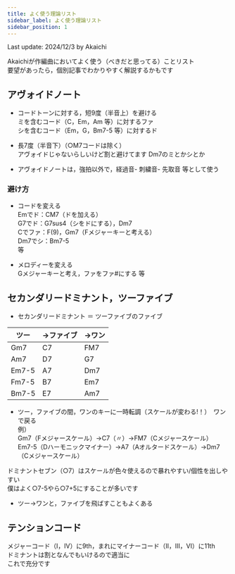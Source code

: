 ```yaml
---
title: よく使う理論リスト
sidebar_label: よく使う理論リスト
sidebar_position: 1
---
```

Last update: 2024/12/3 by Akaichi

Akaichiが作編曲においてよく使う（べきだと思ってる）ことリスト <br />
要望があったら，個別記事でわかりやすく解説するかもです

## アヴォイドノート
- コードトーンに対する，短9度（半音上）を避ける <br />
ミを含むコード（C，Em，Am 等）に対するファ <br />
シを含むコード（Em，G，Bm7-5 等）に対するド

- 長7度（半音下）（○M7コードは除く） <br />
アヴォイドじゃないらしいけど割と避けてます
Dm7のミとかシとか

- アヴォイドノートは，強拍以外で，経過音- 刺繍音- 先取音 等として使う

### 避け方
- コードを変える <br />
Emでド：CM7（ドを加える） <br />
G7でド：G7sus4（シをドにする），Dm7 <br />
Cでファ：F(9)，Gm7（Fメジャーキーと考える） <br />
Dm7でシ：Bm7-5 <br />
等

- メロディーを変える <br />
Gメジャーキーと考え，ファをファ#にする 等


## セカンダリードミナント，ツーファイブ
- セカンダリードミナント ＝ ツーファイブのファイブ

| ツー | →ファイブ | →ワン |
| --- | --- | --- |
| Gm7 | C7 | FM7 |
| Am7 | D7 | G7 |
| Em7-5 | A7 | Dm7 |
| Fm7-5 | B7 | Em7 |
| Bm7-5 | E7 | Am7 |

- ツー，ファイブの間，ワンのキーに一時転調（スケールが変わる!！）　ワンで戻る <br />
例） <br />
Gm7（Fメジャースケール）→C7（〃）→FM7（Cメジャースケール） <br />
Em7-5（Dハーモニックマイナー）→A7（Aオルタードスケール）→Dm7（Cメジャースケール）

ドミナントセブン（○7）はスケールが色々使えるので暴れやすい/個性を出しやすい <br />
僕はよく○7-5やら○7+5にすることが多いです

- ツー→ワンと，ファイブを飛ばすこともよくある


## テンションコード
メジャーコード（I，IV）に9th，まれにマイナーコード（II，III，VI）に11th <br />
ドミナントは割となんでもいけるので適当に <br />
これで充分です
